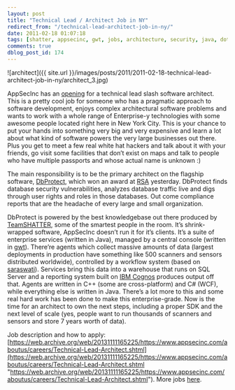 ```yaml
---
layout: post
title: "Technical Lead / Architect Job in NY"
redirect_from: "/technical-lead-architect-job-in-ny/"
date: 2011-02-18 01:07:18
tags: [shatter, appsecinc, gwt, jobs, architecture, security, java, dotnet, people]
comments: true
dblog_post_id: 174
---
```

![architect]({{ site.url }}/images/posts/2011/2011-02-18-technical-lead-architect-job-in-ny/architect_3.jpg)

AppSecInc has an [opening](https://web.archive.org/web/20131111165225/https://www.appsecinc.com/aboutus/careers/Technical-Lead-Architect.shtml) for a technical lead slash software architect. This is a pretty cool job for someone who has a pragmatic approach to software development, enjoys complex architectural software problems and wants to work with a whole range of Enterprise-y technologies with some awesome people located right here in New York City. This is your chance to put your hands into something very big and very expensive and learn a lot about what kind of software powers the very large businesses out there. Plus you get to meet a few real white hat hackers and talk about it with your friends, go visit some facilities that don’t exist on maps and talk to people who have multiple passports and whose actual name is unknown :)

The main responsibility is to be the primary architect on the flagship software, [DbProtect](https://web.archive.org/web/20131111165225/https://www.appsecinc.com/products/dbprotect/index.shtml), which won an award at [RSA](https://web.archive.org/web/20110806192102/https://www.rsaconference.com/2011/usa/) yesterday. DbProtect finds database security vulnerabilities, analyzes database traffic live and digs through user rights and roles in those databases. Out come compliance reports that are the headache of every large and small organization.

DbProtect is powered by the best knowledgebase out there produced by [TeamSHATTER](https://web.archive.org/web/20101125033914/https://www.teamshatter.com/), some of the smartest people in the room. It’s shrink-wrapped software, AppSecInc doesn’t run it for it’s clients. It’s a suite of enterprise services (written in Java), managed by a central console (written in [gwt](https://code.google.com/webtoolkit/)). There’re agents which collect massive amounts of data (largest deployments in production have something like 500 scanners and sensors distributed worldwide), controlled by a workflow system (based on [saraswati](https://code.google.com/p/sarasvati/)). Services bring this data into a warehouse that runs on SQL Server and a reporting system built on [IBM Cognos](https://www.ibm.com/products/cognos-analytics) produces output off that. Agents are written in C++ (some are cross-platform) and C# (WCF), while everything else is written in Java. There’s a lot more to this and some real hard work has been done to make this enterprise-grade. Now is the time for an architect to own the next steps, including a proper SDK and the next level of scale (yes, people want to run thousands of scanners and sensors and store 7 years worth of data).

Job description and how to apply: [https://web.archive.org/web/20131111165225/https://www.appsecinc.com/aboutus/careers/Technical-Lead-Architect.shtml](https://web.archive.org/web/20131111165225/https://www.appsecinc.com/aboutus/careers/Technical-Lead-Architect.shtml "https://web.archive.org/web/20131111165225/https://www.appsecinc.com/aboutus/careers/Technical-Lead-Architect.shtml"). More jobs [here](https://web.archive.org/web/20131111165225/https://www.appsecinc.com/aboutus/careers/positions.shtml).

